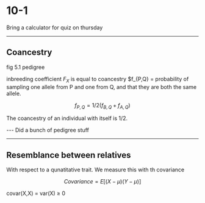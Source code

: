 10-1
========================================================

Bring a calculator for quiz on thursday


--------------------------------------------------------

## Coancestry

fig 5.1 pedigree 

inbreeding coefficient $F_X$ is equal to coancestry $f_{P,Q} = probability of sampling one allele from P and one from Q, and that they are both the same allele.

$$ 
f_{P,Q} = 1/2 (f_{B,Q} + f_{A,Q})
$$


The coancestry of an individual with itself is 1/2.


--- Did a bunch of pedigree stuff

--------------------------------------------

## Resemblance between relatives 

With respect to a qunatitative trait.
We measure this with th covariance

$$
Covariance = E \left[(X-\mu)(Y-\mu)  \right]
$$ 

covar(X,X) = var(X) $\ge$ 0












